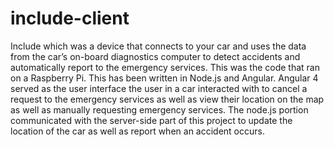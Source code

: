 # include-client
Include which was a device that connects to your car and uses the data from the car’s on-board diagnostics computer to detect accidents and automatically report to the emergency services.
This was the code that ran on a Raspberry Pi. This has been written in Node.js and Angular. Angular 4 served as the user interface the user in a car interacted with to cancel a request to the emergency services as well as view their location on the map as well as manually requesting emergency services.
The node.js portion communicated with the server-side part of this project to update the location of the car as well as report when an accident occurs.

